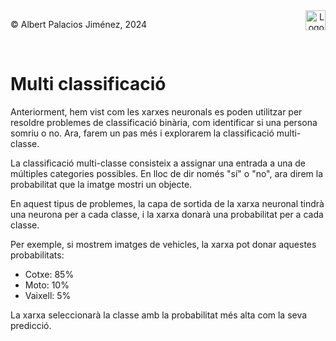 <div style="display: flex; width: 100%;">
    <div style="flex: 1; padding: 0px;">
        <p>© Albert Palacios Jiménez, 2024</p>
    </div>
    <div style="flex: 1; padding: 0px; text-align: right;">
        <img src="./assets/ieti.png" height="32" alt="Logo de IETI" style="max-height: 32px;">
    </div>
</div>
<br/>

# Multi classificació

Anteriorment, hem vist com les xarxes neuronals es poden utilitzar per resoldre problemes de classificació binària, com identificar si una persona somriu o no. Ara, farem un pas més i explorarem la classificació multi-classe.

La classificació multi-classe consisteix a assignar una entrada a una de múltiples categories possibles. En lloc de dir només "sí" o "no", ara direm la probabilitat que la imatge mostri un objecte.

En aquest tipus de problemes, la capa de sortida de la xarxa neuronal tindrà una neurona per a cada classe, i la xarxa donarà una probabilitat per a cada classe. 

Per exemple, si mostrem imatges de vehicles, la xarxa pot donar aquestes probabilitats:

- Cotxe: 85%
- Moto: 10%
- Vaixell: 5%

La xarxa seleccionarà la classe amb la probabilitat més alta com la seva predicció.


